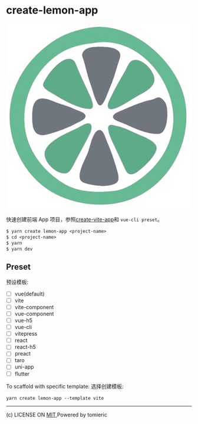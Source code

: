 # create-lemon-app

![lemon](./docs/.vitepress/public/images/logo.png)

快速创建前端 App 项目，参照[create-vite-app](https://github.com/vitejs/create-vite-app)和 `vue-cli preset`。

```
$ yarn create lemon-app <project-name>
$ cd <project-name>
$ yarn
$ yarn dev
```

## Preset

预设模板:

- [ ] vue(default)
- [ ] vite
- [ ] vite-component
- [ ] vue-component
- [ ] vue-h5
- [ ] vue-cli
- [ ] vitepress
- [ ] react
- [ ] react-h5
- [ ] preact
- [ ] taro
- [ ] uni-app
- [ ] flutter

To scaffold with specific template:
选择创建模板:

```
yarn create lemon-app --template vite
```

---
(c) LICENSE ON [MIT](./LICENSE),Powered by tomieric
